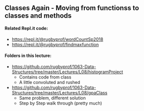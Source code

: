 ## Classes Again - Moving from functionss to classes and methods

#### Related Repl.it code:
- https://repl.it/@rugbyprof/wordCountSp2018
- https://repl.it/@rugbyprof/findmaxfunction

#### Folders in this lecture:

- https://github.com/rugbyprof/1063-Data-Structures/tree/master/Lectures/L08/histogramProject
    - Contains code from class
    - A little convoluted and rushed
- https://github.com/rugbyprof/1063-Data-Structures/tree/master/Lectures/L08/gpaClass
    - Same problem, different solution 
    - Step by Step walk through (pretty much)
